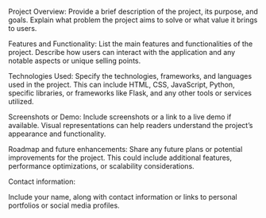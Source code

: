Project Overview:
Provide a brief description of the project, its purpose, and goals. Explain what problem the project aims to solve or what value it brings to users.


Features and Functionality:
List the main features and functionalities of the project. Describe how users can interact with the application and any notable aspects or unique selling points.


Technologies Used:
Specify the technologies, frameworks, and languages used in the project. This can include HTML, CSS, JavaScript, Python, specific libraries, or frameworks like Flask, and any other tools or services utilized.

Screenshots or Demo:
Include screenshots or a link to a live demo if available. Visual representations can help readers understand the project’s appearance and functionality.


Roadmap and future enhancements:
Share any future plans or potential improvements for the project. This could include additional features, performance optimizations, or scalability considerations.


Contact information:

Include your name, along with contact information or links to personal portfolios or social media profiles.